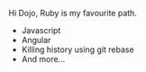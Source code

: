 Hi Dojo, Ruby is my favourite path.

* Javascript
* Angular
* Killing history using git rebase
* And more...
